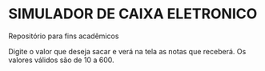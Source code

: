 # SIMULADOR DE CAIXA ELETRONICO
Repositório para fins acadêmicos

Digite o valor que deseja sacar e verá na tela as notas que receberá.
Os valores válidos são de 10 a 600.